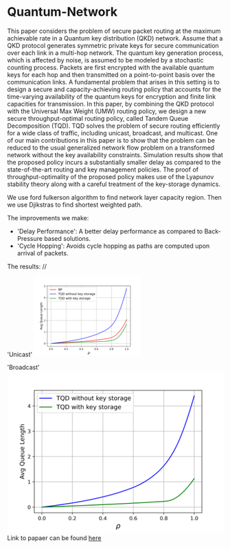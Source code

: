 # Quantum-Network

This paper considers the problem of secure packet routing at the maximum achievable rate in a Quantum key distribution (QKD) network. Assume that a QKD protocol generates symmetric private keys for secure communication over each link in a multi-hop network. The quantum key generation process, which is affected by noise, is assumed to be modeled by a stochastic counting process. Packets are first encrypted with the available quantum keys for each hop and then transmitted on a point-to-point basis over the communication links. A fundamental problem that arises in this setting is to design a secure and capacity-achieving routing policy that accounts for the time-varying availability of the quantum keys for encryption and finite link capacities for transmission. In this paper, by combining the QKD protocol with the Universal Max Weight (UMW) routing policy, we design a new secure throughput-optimal routing policy, called Tandem Queue Decomposition (TQD). TQD solves the problem of secure routing efficiently for a wide class of traffic, including unicast, broadcast, and multicast. One of our main contributions in this paper is to show that the problem can be reduced to the usual generalized network flow problem on a transformed network without the key availability constraints. Simulation results show that the proposed policy incurs a substantially smaller delay as compared to the state-of-the-art routing and key management policies. The proof of throughput-optimality of the proposed policy makes use of the Lyapunov stability theory along with a careful treatment of the key-storage dynamics.

We use ford fulkerson algorithm to find network layer capacity region. Then we use Djikstras to find shortest weighted path.

The improvements we make:
- 'Delay Performance': A better delay performance as compared to Back-Pressure based solutions.
- 'Cycle Hopping': Avoids cycle hopping as paths are computed upon arrival of packets.

The results: //

'Unicast'
<img src="https://github.com/VishnuBeji/Quantum-Network/blob/master/images/fireee.png" width="250px"/>

'Broadcast' 
<img src="https://github.com/VishnuBeji/Quantum-Network/blob/master/images/broadcastSim.png" width="2500px"/>
Link to papaer can be found [here](https://ieeexplore.ieee.org/abstract/document/9668578)
